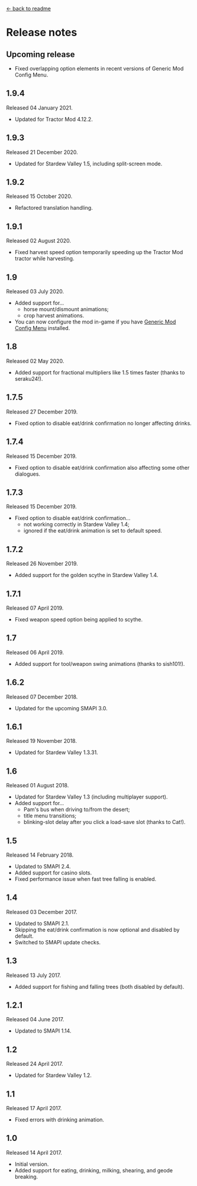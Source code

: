 ﻿[← back to readme](README.md)

# Release notes
## Upcoming release
* Fixed overlapping option elements in recent versions of Generic Mod Config Menu.

## 1.9.4
Released 04 January 2021.

* Updated for Tractor Mod 4.12.2.

## 1.9.3
Released 21 December 2020.

* Updated for Stardew Valley 1.5, including split-screen mode.

## 1.9.2
Released 15 October 2020.

* Refactored translation handling.

## 1.9.1
Released 02 August 2020.

* Fixed harvest speed option temporarily speeding up the Tractor Mod tractor while harvesting.

## 1.9
Released 03 July 2020.

* Added support for...
  * horse mount/dismount animations;
  * crop harvest animations.
* You can now configure the mod in-game if you have [Generic Mod Config Menu](https://www.nexusmods.com/stardewvalley/mods/5098) installed.

## 1.8
Released 02 May 2020.

* Added support for fractional multipliers like 1.5 times faster (thanks to seraku24!).

## 1.7.5
Released 27 December 2019.

* Fixed option to disable eat/drink confirmation no longer affecting drinks.

## 1.7.4
Released 15 December 2019.

* Fixed option to disable eat/drink confirmation also affecting some other dialogues.

## 1.7.3
Released 15 December 2019.

* Fixed option to disable eat/drink confirmation...
  * not working correctly in Stardew Valley 1.4;
  * ignored if the eat/drink animation is set to default speed.

## 1.7.2
Released 26 November 2019.

* Added support for the golden scythe in Stardew Valley 1.4.

## 1.7.1
Released 07 April 2019.

* Fixed weapon speed option being applied to scythe.

## 1.7
Released 06 April 2019.

* Added support for tool/weapon swing animations (thanks to sish101!).

## 1.6.2
Released 07 December 2018.

* Updated for the upcoming SMAPI 3.0.

## 1.6.1
Released 19 November 2018.

* Updated for Stardew Valley 1.3.31.

## 1.6
Released 01 August 2018.

* Updated for Stardew Valley 1.3 (including multiplayer support).
* Added support for...
  * Pam's bus when driving to/from the desert;
  * title menu transitions;
  * blinking-slot delay after you click a load-save slot (thanks to Cat!).

## 1.5
Released 14 February 2018.

* Updated to SMAPI 2.4.
* Added support for casino slots.
* Fixed performance issue when fast tree falling is enabled.

## 1.4
Released 03 December 2017.

* Updated to SMAPI 2.1.
* Skipping the eat/drink confirmation is now optional and disabled by default.
* Switched to SMAPI update checks.

## 1.3
Released 13 July 2017.

* Added support for fishing and falling trees (both disabled by default).

## 1.2.1
Released 04 June 2017.

* Updated to SMAPI 1.14.

## 1.2
Released 24 April 2017.

* Updated for Stardew Valley 1.2.

## 1.1
Released 17 April 2017.

* Fixed errors with drinking animation.

## 1.0
Released 14 April 2017.

* Initial version.
* Added support for eating, drinking, milking, shearing, and geode breaking.

